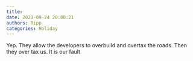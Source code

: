 ```yaml
---
title: 
date: 2021-09-24 20:00:21
authors: Ripp
categories: Holiday
---
```


 Yep.  They allow the developers to overbuild and overtax the roads.  Then they over tax us.   It is our fault